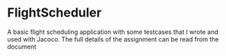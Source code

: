 # FlightScheduler
A basic flight scheduling application with some testcases that I wrote and used with Jacoco. The full details of the assignment can be read from the document
